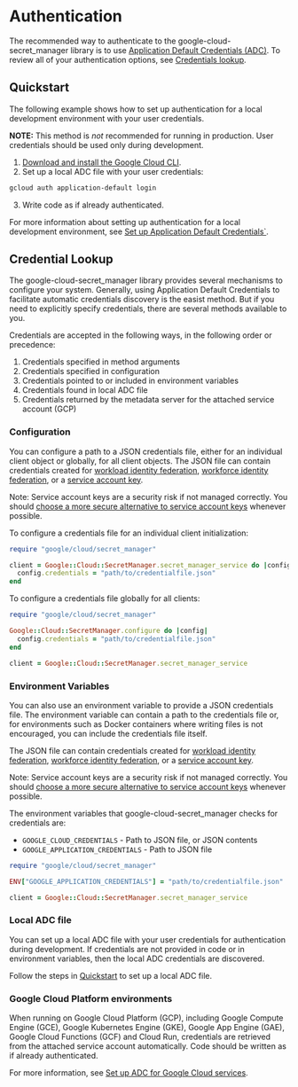 # Authentication

The recommended way to authenticate to the google-cloud-secret_manager library is to use
[Application Default Credentials (ADC)](https://cloud.google.com/docs/authentication/application-default-credentials).
To review all of your authentication options, see [Credentials lookup](#credential-lookup).

## Quickstart

The following example shows how to set up authentication for a local development
environment with your user credentials. 

**NOTE:** This method is _not_ recommended for running in production. User credentials
should be used only during development.

1. [Download and install the Google Cloud CLI](https://cloud.google.com/sdk).
2. Set up a local ADC file with your user credentials:

```sh
gcloud auth application-default login
```

3. Write code as if already authenticated.

For more information about setting up authentication for a local development environment, see
[Set up Application Default Credentials`](https://cloud.google.com/docs/authentication/provide-credentials-adc#local-dev).

## Credential Lookup

The google-cloud-secret_manager library provides several mechanisms to configure your system.
Generally, using Application Default Credentials to facilitate automatic 
credentials discovery is the easist method. But if you need to explicitly specify
credentials, there are several methods available to you.

Credentials are accepted in the following ways, in the following order or precedence:

1. Credentials specified in method arguments
2. Credentials specified in configuration
3. Credentials pointed to or included in environment variables
4. Credentials found in local ADC file
5. Credentials returned by the metadata server for the attached service account (GCP)

### Configuration

You can configure a path to a JSON credentials file, either for an individual client object or
globally, for all client objects. The JSON file can contain credentials created for
[workload identity federation](https://cloud.google.com/iam/docs/workload-identity-federation),
[workforce identity federation](https://cloud.google.com/iam/docs/workforce-identity-federation), or a
[service account key](https://cloud.google.com/docs/authentication/provide-credentials-adc#local-key).

Note: Service account keys are a security risk if not managed correctly. You should
[choose a more secure alternative to service account keys](https://cloud.google.com/docs/authentication#auth-decision-tree)
whenever possible.

To configure a credentials file for an individual client initialization:

```ruby
require "google/cloud/secret_manager"

client = Google::Cloud::SecretManager.secret_manager_service do |config|
  config.credentials = "path/to/credentialfile.json"
end
```

To configure a credentials file globally for all clients:

```ruby
require "google/cloud/secret_manager"

Google::Cloud::SecretManager.configure do |config|
  config.credentials = "path/to/credentialfile.json"
end

client = Google::Cloud::SecretManager.secret_manager_service
```

### Environment Variables

You can also use an environment variable to provide a JSON credentials file.
The environment variable can contain a path to the credentials file or, for
environments such as Docker containers where writing files is not encouraged,
you can include the credentials file itself.

The JSON file can contain credentials created for
[workload identity federation](https://cloud.google.com/iam/docs/workload-identity-federation),
[workforce identity federation](https://cloud.google.com/iam/docs/workforce-identity-federation), or a
[service account key](https://cloud.google.com/docs/authentication/provide-credentials-adc#local-key).

Note: Service account keys are a security risk if not managed correctly. You should
[choose a more secure alternative to service account keys](https://cloud.google.com/docs/authentication#auth-decision-tree)
whenever possible.

The environment variables that google-cloud-secret_manager
checks for credentials are:

* `GOOGLE_CLOUD_CREDENTIALS` - Path to JSON file, or JSON contents
* `GOOGLE_APPLICATION_CREDENTIALS` - Path to JSON file

```ruby
require "google/cloud/secret_manager"

ENV["GOOGLE_APPLICATION_CREDENTIALS"] = "path/to/credentialfile.json"

client = Google::Cloud::SecretManager.secret_manager_service
```

### Local ADC file

You can set up a local ADC file with your user credentials for authentication during
development. If credentials are not provided in code or in environment variables,
then the local ADC credentials are discovered.

Follow the steps in [Quickstart](#quickstart) to set up a local ADC file.

### Google Cloud Platform environments

When running on Google Cloud Platform (GCP), including Google Compute Engine
(GCE), Google Kubernetes Engine (GKE), Google App Engine (GAE), Google Cloud
Functions (GCF) and Cloud Run, credentials are retrieved from the attached
service account automatically. Code should be written as if already authenticated.

For more information, see
[Set up ADC for Google Cloud services](https://cloud.google.com/docs/authentication/provide-credentials-adc#attached-sa).
